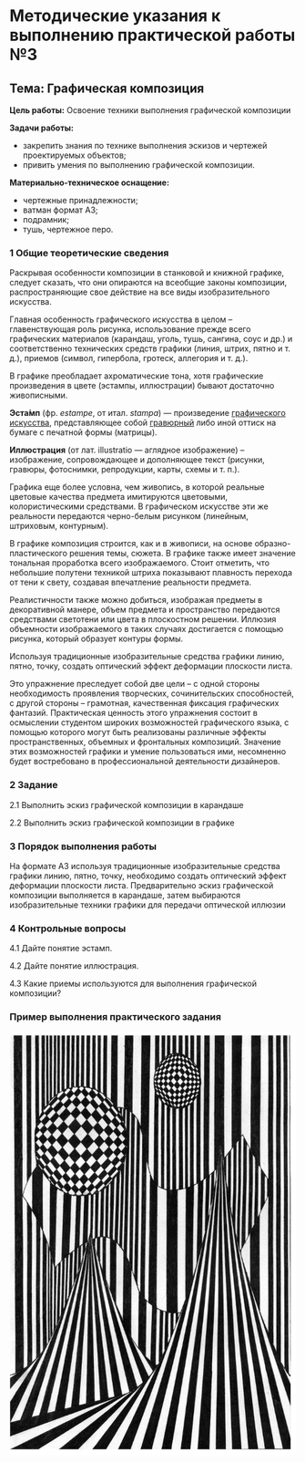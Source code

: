 # Методические указания к выполнению практической работы №3

## Тема: Графическая композиция

**Цель работы:** Освоение техники выполнения графической композиции

**Задачи работы:**

*   закрепить знания по технике выполнения эскизов и чертежей проектируемых объектов;
*   привить умения по выполнению графической композиции.

**Материально-техническое оснащение:**

*   чертежные принадлежности;
*   ватман формат А3;
*   подрамник;
*   тушь, чертежное перо.

### 1 Общие теоретические сведения

Раскрывая особенности композиции в станковой и книжной графике, следует сказать, что они опираются на всеобщие законы композиции, распространяющие свое действие на все виды изобразительного искусства.

Главная особенность графического искусства в целом – главенствующая роль рисунка, использование прежде всего графических материалов (карандаш, уголь, тушь, сангина, соус и др.) и соответственно технических средств графики (линия, штрих, пятно и т. д.), приемов (символ, гипербола, гротеск, аллегория и т. д.).

В графике преобладает ахроматические тона, хотя графические произведения в цвете (эстампы, иллюстрации) бывают достаточно живописными.

**Эста́мп** (фр. _estampe_, от итал. _stampa_) — произведение [графического искусства](http://ru.wikipedia.org/wiki/%D0%93%D1%80%D0%B0%D1%84%D0%B8%D0%BA%D0%B0), представляющее собой [гравюрный](http://ru.wikipedia.org/wiki/%D0%93%D1%80%D0%B0%D0%B2%D1%8E%D1%80%D0%B0) либо иной оттиск на бумаге с печатной формы (матрицы).

**Иллюстрация** (от лат. illustratio — аглядное изображение) – изображение, сопровождающее и дополняющее текст (рисунки, гравюры, фотоснимки, репродукции, карты, схемы и т. п.).

Графика еще более условна, чем живопись, в которой реальные цветовые качества предмета имитируются цветовыми, колористическими средствами. В графическом искусстве эти же реальности передаются черно-белым рисунком (линейным, штриховым, контурным).

В графике композиция строится, как и в живописи, на основе образно-пластического решения темы, сюжета. В графике также имеет значение тональная проработка всего изображаемого. Стоит отметить, что небольшие полутени техникой штриха показывают плавность перехода от тени к свету, создавая впечатление реальности предмета.

Реалистичности также можно добиться, изображая предметы в декоративной манере, объем предмета и пространство передаются средствами светотени или цвета в плоскостном решении. Иллюзия объемности изображаемого в таких случаях достигается с помощью рисунка, который образует контуры формы.

Используя традиционные изобразительные средства графики линию, пятно, точку, создать оптический эффект деформации плоскости листа.

Это упражнение преследует собой две цели – с одной стороны необходимость проявления творческих, сочинительских способностей, с другой стороны – грамотная, качественная фиксация графических фантазий. Практическая ценность этого упражнения состоит в осмыслении студентом широких возможностей графического языка, с помощью которого могут быть реализованы различные эффекты пространственных, объемных и фронтальных композиций. Значение этих возможностей графики и умение пользоваться ими, несомненно будет востребовано в профессиональной деятельности дизайнеров.

### 2 Задание

2.1 Выполнить эскиз графической композиции в карандаше

2.2 Выполнить эскиз графической композиции в графике

### 3 Порядок выполнения работы

На формате А3 используя традиционные изобразительные средства графики линию, пятно, точку, необходимо создать оптический эффект деформации плоскости листа. Предварительно эскиз графической композиции выполняется в карандаше, затем выбираются изобразительные техники графики для передачи оптической иллюзии

### 4 Контрольные вопросы

4.1 Дайте понятие эстамп.

4.2 Дайте понятие иллюстрация.

4.3 Какие приемы используются для выполнения графической композиции?

### Пример выполнения практического задания

![Иллюзия лари](assets/illyuziya_lari.jpeg)